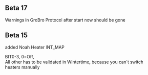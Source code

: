 ## Beta 17

Warnings in GroBro Protocol after start now should be gone




## Beta 15

added Noah Heater INT_MAP

BIT0-3, 0=Off,   
All other has to be validated in Wintertime, because you can´t switch heaters manually

